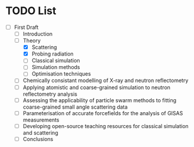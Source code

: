 # TODO List

- [ ] First Draft
  - [ ] Introduction
  - [ ] Theory
    - [x] Scattering
    - [x] Probing radiation
    - [ ] Classical simulation
    - [ ] Simulation methods
    - [ ] Optimisation techniques
  - [ ] Chemically consistant modelling of X-ray and neutron reflectometry
  - [ ] Applying atomistic and coarse-grained simulation to neutron reflectometry analysis
  - [ ] Assessing the applicability of particle swarm methods to fitting coarse-grained small angle scattering data
  - [ ] Parameterisation of accurate forcefields for the analysis of GISAS measurements
  - [ ] Developing open-source teaching resources for classical simulation and scattering
  - [ ] Conclusions
